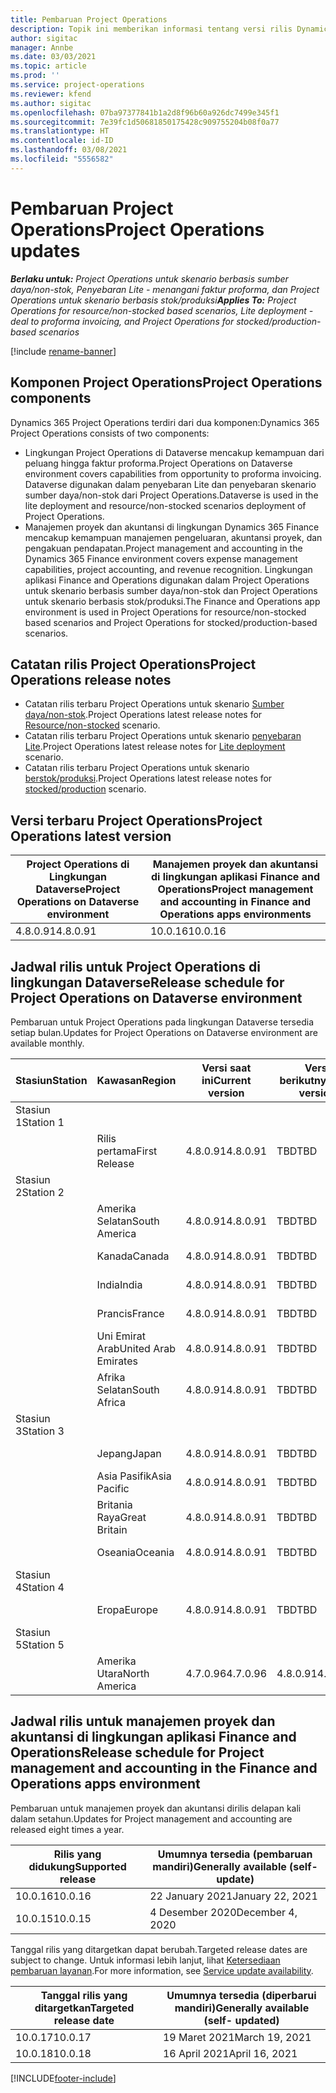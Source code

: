 ```yaml
---
title: Pembaruan Project Operations
description: Topik ini memberikan informasi tentang versi rilis Dynamics 365 Project Operations.
author: sigitac
manager: Annbe
ms.date: 03/03/2021
ms.topic: article
ms.prod: ''
ms.service: project-operations
ms.reviewer: kfend
ms.author: sigitac
ms.openlocfilehash: 07ba97377841b1a2d8f96b60a926dc7499e345f1
ms.sourcegitcommit: 7e39fc1d50681850175428c909755204b08f0a77
ms.translationtype: HT
ms.contentlocale: id-ID
ms.lasthandoff: 03/08/2021
ms.locfileid: "5556582"
---
```

# <a name="project-operations-updates"></a><span data-ttu-id="3c962-103">Pembaruan Project Operations</span><span class="sxs-lookup"><span data-stu-id="3c962-103">Project Operations updates</span></span>

<span data-ttu-id="3c962-104">_**Berlaku untuk:** Project Operations untuk skenario berbasis sumber daya/non-stok, Penyebaran Lite - menangani faktur proforma, dan Project Operations untuk skenario berbasis stok/produksi_</span><span class="sxs-lookup"><span data-stu-id="3c962-104">_**Applies To:** Project Operations for resource/non-stocked based scenarios, Lite deployment - deal to proforma invoicing, and Project Operations for stocked/production-based scenarios_</span></span>

[!include [rename-banner](~/includes/cc-data-platform-banner.md)]

## <a name="project-operations-components"></a><span data-ttu-id="3c962-105">Komponen Project Operations</span><span class="sxs-lookup"><span data-stu-id="3c962-105">Project Operations components</span></span>

<span data-ttu-id="3c962-106">Dynamics 365 Project Operations terdiri dari dua komponen:</span><span class="sxs-lookup"><span data-stu-id="3c962-106">Dynamics 365 Project Operations consists of two components:</span></span>

- <span data-ttu-id="3c962-107">Lingkungan Project Operations di Dataverse mencakup kemampuan dari peluang hingga faktur proforma.</span><span class="sxs-lookup"><span data-stu-id="3c962-107">Project Operations on Dataverse environment covers capabilities from opportunity to proforma invoicing.</span></span> <span data-ttu-id="3c962-108">Dataverse digunakan dalam penyebaran Lite dan penyebaran skenario sumber daya/non-stok dari Project Operations.</span><span class="sxs-lookup"><span data-stu-id="3c962-108">Dataverse is used in the lite deployment and resource/non-stocked scenarios deployment of Project Operations.</span></span>
- <span data-ttu-id="3c962-109">Manajemen proyek dan akuntansi di lingkungan Dynamics 365 Finance mencakup kemampuan manajemen pengeluaran, akuntansi proyek, dan pengakuan pendapatan.</span><span class="sxs-lookup"><span data-stu-id="3c962-109">Project management and accounting in the Dynamics 365 Finance environment covers expense management capabilities, project accounting, and revenue recognition.</span></span> <span data-ttu-id="3c962-110">Lingkungan aplikasi Finance and Operations digunakan dalam Project Operations untuk skenario berbasis sumber daya/non-stok dan Project Operations untuk skenario berbasis stok/produksi.</span><span class="sxs-lookup"><span data-stu-id="3c962-110">The Finance and Operations app environment is used in Project Operations for resource/non-stocked based scenarios and Project Operations for stocked/production-based scenarios.</span></span>

## <a name="project-operations-release-notes"></a><span data-ttu-id="3c962-111">Catatan rilis Project Operations</span><span class="sxs-lookup"><span data-stu-id="3c962-111">Project Operations release notes</span></span>
- <span data-ttu-id="3c962-112">Catatan rilis terbaru Project Operations untuk skenario [Sumber daya/non-stok](whats-new-mar-2021-resource-based.md).</span><span class="sxs-lookup"><span data-stu-id="3c962-112">Project Operations latest release notes for [Resource/non-stocked](whats-new-mar-2021-resource-based.md) scenario.</span></span>
- <span data-ttu-id="3c962-113">Catatan rilis terbaru Project Operations untuk skenario [penyebaran Lite](../pro/whats-new/whats-new-mar-2021-lite.md).</span><span class="sxs-lookup"><span data-stu-id="3c962-113">Project Operations latest release notes for [Lite deployment](../pro/whats-new/whats-new-mar-2021-lite.md) scenario.</span></span>
- <span data-ttu-id="3c962-114">Catatan rilis terbaru Project Operations untuk skenario [berstok/produksi](../prod-pma/whats-new/whats-new-jan-2021-stocked.md).</span><span class="sxs-lookup"><span data-stu-id="3c962-114">Project Operations latest release notes for [stocked/production](../prod-pma/whats-new/whats-new-jan-2021-stocked.md) scenario.</span></span>

## <a name="project-operations-latest-version"></a><span data-ttu-id="3c962-115">Versi terbaru Project Operations</span><span class="sxs-lookup"><span data-stu-id="3c962-115">Project Operations latest version</span></span>

| <span data-ttu-id="3c962-116">Project Operations di Lingkungan Dataverse</span><span class="sxs-lookup"><span data-stu-id="3c962-116">Project Operations on Dataverse environment</span></span> | <span data-ttu-id="3c962-117">Manajemen proyek dan akuntansi di lingkungan aplikasi Finance and Operations</span><span class="sxs-lookup"><span data-stu-id="3c962-117">Project management and accounting in Finance and Operations apps environments</span></span> |
| --- | --- |
| <span data-ttu-id="3c962-118">4.8.0.91</span><span class="sxs-lookup"><span data-stu-id="3c962-118">4.8.0.91</span></span> | <span data-ttu-id="3c962-119">10.0.16</span><span class="sxs-lookup"><span data-stu-id="3c962-119">10.0.16</span></span> |

## <a name="release-schedule-for-project-operations-on-dataverse-environment"></a><span data-ttu-id="3c962-120">Jadwal rilis untuk Project Operations di lingkungan Dataverse</span><span class="sxs-lookup"><span data-stu-id="3c962-120">Release schedule for Project Operations on Dataverse environment</span></span>

<span data-ttu-id="3c962-121">Pembaruan untuk Project Operations pada lingkungan Dataverse tersedia setiap bulan.</span><span class="sxs-lookup"><span data-stu-id="3c962-121">Updates for Project Operations on Dataverse environment are available monthly.</span></span> 

| <span data-ttu-id="3c962-122">Stasiun</span><span class="sxs-lookup"><span data-stu-id="3c962-122">Station</span></span>   | <span data-ttu-id="3c962-123">Kawasan</span><span class="sxs-lookup"><span data-stu-id="3c962-123">Region</span></span>        | <span data-ttu-id="3c962-124">Versi saat ini</span><span class="sxs-lookup"><span data-stu-id="3c962-124">Current version</span></span> | <span data-ttu-id="3c962-125">Versi berikutnya</span><span class="sxs-lookup"><span data-stu-id="3c962-125">Next version</span></span> | <span data-ttu-id="3c962-126">Umumnya tersedia</span><span class="sxs-lookup"><span data-stu-id="3c962-126">Generally available</span></span> |
|-----------|---------------|-----------------|--------------|---------------------|
| <span data-ttu-id="3c962-127">Stasiun 1</span><span class="sxs-lookup"><span data-stu-id="3c962-127">Station 1</span></span> |   &nbsp;      |    &nbsp;       | &nbsp;       |      &nbsp;         |
|   &nbsp;  | <span data-ttu-id="3c962-128">Rilis pertama</span><span class="sxs-lookup"><span data-stu-id="3c962-128">First Release</span></span> |  <span data-ttu-id="3c962-129">4.8.0.91</span><span class="sxs-lookup"><span data-stu-id="3c962-129">4.8.0.91</span></span>       | <span data-ttu-id="3c962-130">TBD</span><span class="sxs-lookup"><span data-stu-id="3c962-130">TBD</span></span>     | <span data-ttu-id="3c962-131">02 Apr 21</span><span class="sxs-lookup"><span data-stu-id="3c962-131">02-Apr-21</span></span>           |
| <span data-ttu-id="3c962-132">Stasiun 2</span><span class="sxs-lookup"><span data-stu-id="3c962-132">Station 2</span></span> |   &nbsp;      |    &nbsp;       | &nbsp;       |      &nbsp;         |
|   &nbsp;  | <span data-ttu-id="3c962-133">Amerika Selatan</span><span class="sxs-lookup"><span data-stu-id="3c962-133">South America</span></span> |  <span data-ttu-id="3c962-134">4.8.0.91</span><span class="sxs-lookup"><span data-stu-id="3c962-134">4.8.0.91</span></span>       | <span data-ttu-id="3c962-135">TBD</span><span class="sxs-lookup"><span data-stu-id="3c962-135">TBD</span></span>     | <span data-ttu-id="3c962-136">02 Apr 21</span><span class="sxs-lookup"><span data-stu-id="3c962-136">02-Apr-21</span></span>           |
|    &nbsp; | <span data-ttu-id="3c962-137">Kanada</span><span class="sxs-lookup"><span data-stu-id="3c962-137">Canada</span></span>        |  <span data-ttu-id="3c962-138">4.8.0.91</span><span class="sxs-lookup"><span data-stu-id="3c962-138">4.8.0.91</span></span>       | <span data-ttu-id="3c962-139">TBD</span><span class="sxs-lookup"><span data-stu-id="3c962-139">TBD</span></span>     | <span data-ttu-id="3c962-140">02 Apr 21</span><span class="sxs-lookup"><span data-stu-id="3c962-140">02-Apr-21</span></span>           |
|   &nbsp;  | <span data-ttu-id="3c962-141">India</span><span class="sxs-lookup"><span data-stu-id="3c962-141">India</span></span>         |  <span data-ttu-id="3c962-142">4.8.0.91</span><span class="sxs-lookup"><span data-stu-id="3c962-142">4.8.0.91</span></span>       | <span data-ttu-id="3c962-143">TBD</span><span class="sxs-lookup"><span data-stu-id="3c962-143">TBD</span></span>     | <span data-ttu-id="3c962-144">02 Apr 21</span><span class="sxs-lookup"><span data-stu-id="3c962-144">02-Apr-21</span></span>           |
|   &nbsp;  | <span data-ttu-id="3c962-145">Prancis</span><span class="sxs-lookup"><span data-stu-id="3c962-145">France</span></span>         |  <span data-ttu-id="3c962-146">4.8.0.91</span><span class="sxs-lookup"><span data-stu-id="3c962-146">4.8.0.91</span></span>       | <span data-ttu-id="3c962-147">TBD</span><span class="sxs-lookup"><span data-stu-id="3c962-147">TBD</span></span>     | <span data-ttu-id="3c962-148">02 Apr 21</span><span class="sxs-lookup"><span data-stu-id="3c962-148">02-Apr-21</span></span>           |
|   &nbsp;  | <span data-ttu-id="3c962-149">Uni Emirat Arab</span><span class="sxs-lookup"><span data-stu-id="3c962-149">United Arab Emirates</span></span>         |  <span data-ttu-id="3c962-150">4.8.0.91</span><span class="sxs-lookup"><span data-stu-id="3c962-150">4.8.0.91</span></span>       | <span data-ttu-id="3c962-151">TBD</span><span class="sxs-lookup"><span data-stu-id="3c962-151">TBD</span></span>     | <span data-ttu-id="3c962-152">02 Apr 21</span><span class="sxs-lookup"><span data-stu-id="3c962-152">02-Apr-21</span></span>           |
|   &nbsp;  | <span data-ttu-id="3c962-153">Afrika Selatan</span><span class="sxs-lookup"><span data-stu-id="3c962-153">South Africa</span></span>         |  <span data-ttu-id="3c962-154">4.8.0.91</span><span class="sxs-lookup"><span data-stu-id="3c962-154">4.8.0.91</span></span>       | <span data-ttu-id="3c962-155">TBD</span><span class="sxs-lookup"><span data-stu-id="3c962-155">TBD</span></span>     | <span data-ttu-id="3c962-156">02 Apr 21</span><span class="sxs-lookup"><span data-stu-id="3c962-156">02-Apr-21</span></span>           |
| <span data-ttu-id="3c962-157">Stasiun 3</span><span class="sxs-lookup"><span data-stu-id="3c962-157">Station 3</span></span>  |      &nbsp;   |     &nbsp;      |     &nbsp;   |      &nbsp;         |
|   &nbsp;  | <span data-ttu-id="3c962-158">Jepang</span><span class="sxs-lookup"><span data-stu-id="3c962-158">Japan</span></span>         |  <span data-ttu-id="3c962-159">4.8.0.91</span><span class="sxs-lookup"><span data-stu-id="3c962-159">4.8.0.91</span></span>       | <span data-ttu-id="3c962-160">TBD</span><span class="sxs-lookup"><span data-stu-id="3c962-160">TBD</span></span>     | <span data-ttu-id="3c962-161">09 Apr 21</span><span class="sxs-lookup"><span data-stu-id="3c962-161">09-Apr-21</span></span>           |
|   &nbsp;  | <span data-ttu-id="3c962-162">Asia Pasifik</span><span class="sxs-lookup"><span data-stu-id="3c962-162">Asia Pacific</span></span>  |  <span data-ttu-id="3c962-163">4.8.0.91</span><span class="sxs-lookup"><span data-stu-id="3c962-163">4.8.0.91</span></span>       | <span data-ttu-id="3c962-164">TBD</span><span class="sxs-lookup"><span data-stu-id="3c962-164">TBD</span></span>     | <span data-ttu-id="3c962-165">09 Apr 21</span><span class="sxs-lookup"><span data-stu-id="3c962-165">09-Apr-21</span></span>           |
|   &nbsp;  | <span data-ttu-id="3c962-166">Britania Raya</span><span class="sxs-lookup"><span data-stu-id="3c962-166">Great Britain</span></span> |  <span data-ttu-id="3c962-167">4.8.0.91</span><span class="sxs-lookup"><span data-stu-id="3c962-167">4.8.0.91</span></span>       | <span data-ttu-id="3c962-168">TBD</span><span class="sxs-lookup"><span data-stu-id="3c962-168">TBD</span></span>     | <span data-ttu-id="3c962-169">09 Apr 21</span><span class="sxs-lookup"><span data-stu-id="3c962-169">09-Apr-21</span></span>           |
|   &nbsp;  | <span data-ttu-id="3c962-170">Oseania</span><span class="sxs-lookup"><span data-stu-id="3c962-170">Oceania</span></span>       |  <span data-ttu-id="3c962-171">4.8.0.91</span><span class="sxs-lookup"><span data-stu-id="3c962-171">4.8.0.91</span></span>       | <span data-ttu-id="3c962-172">TBD</span><span class="sxs-lookup"><span data-stu-id="3c962-172">TBD</span></span>     | <span data-ttu-id="3c962-173">09 Apr 21</span><span class="sxs-lookup"><span data-stu-id="3c962-173">09-Apr-21</span></span>           |
| <span data-ttu-id="3c962-174">Stasiun 4</span><span class="sxs-lookup"><span data-stu-id="3c962-174">Station 4</span></span> |     &nbsp;    |     &nbsp;      |     &nbsp;   |      &nbsp;         |
|   &nbsp;  | <span data-ttu-id="3c962-175">Eropa</span><span class="sxs-lookup"><span data-stu-id="3c962-175">Europe</span></span>        |  <span data-ttu-id="3c962-176">4.8.0.91</span><span class="sxs-lookup"><span data-stu-id="3c962-176">4.8.0.91</span></span>       | <span data-ttu-id="3c962-177">TBD</span><span class="sxs-lookup"><span data-stu-id="3c962-177">TBD</span></span>     | <span data-ttu-id="3c962-178">16 Apr 21</span><span class="sxs-lookup"><span data-stu-id="3c962-178">16-Apr-21</span></span>           |
| <span data-ttu-id="3c962-179">Stasiun 5</span><span class="sxs-lookup"><span data-stu-id="3c962-179">Station 5</span></span> |     &nbsp;    |     &nbsp;      |     &nbsp;   |      &nbsp;         |
|   &nbsp;  | <span data-ttu-id="3c962-180">Amerika Utara</span><span class="sxs-lookup"><span data-stu-id="3c962-180">North America</span></span> |  <span data-ttu-id="3c962-181">4.7.0.96</span><span class="sxs-lookup"><span data-stu-id="3c962-181">4.7.0.96</span></span>       | <span data-ttu-id="3c962-182">4.8.0.91</span><span class="sxs-lookup"><span data-stu-id="3c962-182">4.8.0.91</span></span>     | <span data-ttu-id="3c962-183">12 Mar 21</span><span class="sxs-lookup"><span data-stu-id="3c962-183">12-Mar-21</span></span>           |

## <a name="release-schedule-for-project-management-and-accounting-in-the-finance-and-operations-apps-environment"></a><span data-ttu-id="3c962-184">Jadwal rilis untuk manajemen proyek dan akuntansi di lingkungan aplikasi Finance and Operations</span><span class="sxs-lookup"><span data-stu-id="3c962-184">Release schedule for Project management and accounting in the Finance and Operations apps environment</span></span>

<span data-ttu-id="3c962-185">Pembaruan untuk manajemen proyek dan akuntansi dirilis delapan kali dalam setahun.</span><span class="sxs-lookup"><span data-stu-id="3c962-185">Updates for Project management and accounting are released eight times a year.</span></span>

| <span data-ttu-id="3c962-186">Rilis yang didukung</span><span class="sxs-lookup"><span data-stu-id="3c962-186">Supported release</span></span> | <span data-ttu-id="3c962-187">Umumnya tersedia (pembaruan mandiri)</span><span class="sxs-lookup"><span data-stu-id="3c962-187">Generally available (self-update)</span></span> |
| --- | --- |
| <span data-ttu-id="3c962-188">10.0.16</span><span class="sxs-lookup"><span data-stu-id="3c962-188">10.0.16</span></span> | <span data-ttu-id="3c962-189">22 January 2021</span><span class="sxs-lookup"><span data-stu-id="3c962-189">January 22, 2021</span></span> |
| <span data-ttu-id="3c962-190">10.0.15</span><span class="sxs-lookup"><span data-stu-id="3c962-190">10.0.15</span></span> | <span data-ttu-id="3c962-191">4 Desember 2020</span><span class="sxs-lookup"><span data-stu-id="3c962-191">December 4, 2020</span></span> |


<span data-ttu-id="3c962-192">Tanggal rilis yang ditargetkan dapat berubah.</span><span class="sxs-lookup"><span data-stu-id="3c962-192">Targeted release dates are subject to change.</span></span> <span data-ttu-id="3c962-193">Untuk informasi lebih lanjut, lihat [Ketersediaan pembaruan layanan](https://docs.microsoft.com/dynamics365/fin-ops-core/fin-ops/get-started/public-preview-releases?toc=/dynamics365/finance/toc.json).</span><span class="sxs-lookup"><span data-stu-id="3c962-193">For more information, see [Service update availability](https://docs.microsoft.com/dynamics365/fin-ops-core/fin-ops/get-started/public-preview-releases?toc=/dynamics365/finance/toc.json).</span></span>

| <span data-ttu-id="3c962-194">Tanggal rilis yang ditargetkan</span><span class="sxs-lookup"><span data-stu-id="3c962-194">Targeted release date</span></span> | <span data-ttu-id="3c962-195">Umumnya tersedia (diperbarui mandiri)</span><span class="sxs-lookup"><span data-stu-id="3c962-195">Generally available (self- updated)</span></span> |
| --- | --- |
| <span data-ttu-id="3c962-196">10.0.17</span><span class="sxs-lookup"><span data-stu-id="3c962-196">10.0.17</span></span> | <span data-ttu-id="3c962-197">19 Maret 2021</span><span class="sxs-lookup"><span data-stu-id="3c962-197">March 19, 2021</span></span> |
| <span data-ttu-id="3c962-198">10.0.18</span><span class="sxs-lookup"><span data-stu-id="3c962-198">10.0.18</span></span> | <span data-ttu-id="3c962-199">16 April 2021</span><span class="sxs-lookup"><span data-stu-id="3c962-199">April 16, 2021</span></span> |


[!INCLUDE[footer-include](../includes/footer-banner.md)]
